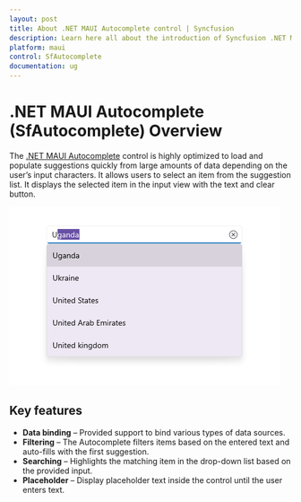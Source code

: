 ```yaml
---
layout: post
title: About .NET MAUI Autocomplete control | Syncfusion
description: Learn here all about the introduction of Syncfusion .NET MAUI Autocomplete control, its features, and more.
platform: maui
control: SfAutocomplete
documentation: ug
---
```


# .NET MAUI Autocomplete (SfAutocomplete) Overview

The [.NET MAUI Autocomplete](https://help.syncfusion.com/cr/maui/Syncfusion.Maui.Inputs.SfAutocomplete.html) control is highly optimized to load and populate suggestions quickly from large amounts of data depending on the user’s input characters. It allows users to select an item from the suggestion list. It displays the selected item in the input view with the text and clear button.

![.NET MAUI SfAutocomplete](Images/Overview/AutocompleteOverview.png)

## Key features

* **Data binding** – Provided support to bind various types of data sources.
* **Filtering** – The Autocomplete filters items based on the entered text and auto-fills with the first suggestion.
* **Searching** – Highlights the matching item in the drop-down list based on the provided input. 
* **Placeholder** – Display placeholder text inside the control until the user enters text.
